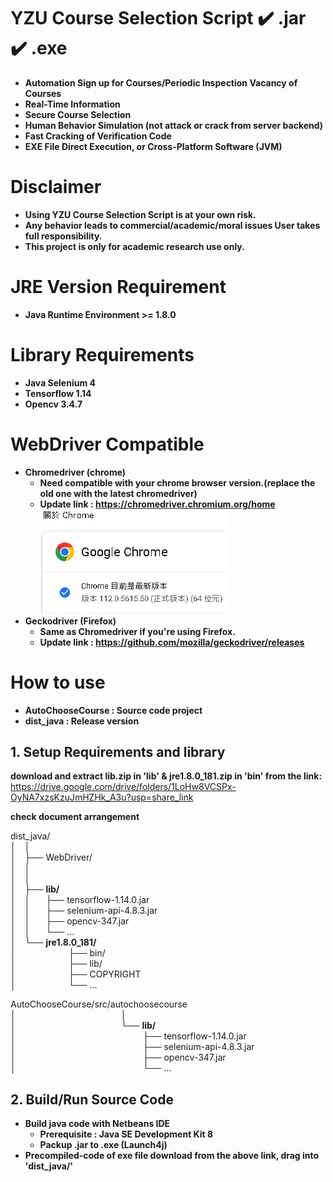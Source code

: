 # YZU Course Selection Script ✔️ **.jar** ✔️ **.exe**   
* **Automation Sign up for Courses/Periodic Inspection Vacancy of Courses**  
* **Real-Time Information**  
* **Secure Course Selection**  
* **Human Behavior Simulation (not attack or crack from server backend)**  
* **Fast Cracking of Verification Code**  
* **EXE File Direct Execution, or Cross-Platform Software (JVM)**  

# Disclaimer
* **Using YZU Course Selection Script is at your own risk.**  
* **Any behavior leads to commercial/academic/moral issues User takes full responsibility.**  
* **This project is only for academic research use only.**  

# JRE Version Requirement

* **Java Runtime Environment >= 1.8.0**

# Library Requirements

* **Java Selenium 4**
* **Tensorflow 1.14**
* **Opencv 3.4.7**

# WebDriver Compatible

* **Chromedriver (chrome)**  
  * **Need compatible with your chrome browser version.(replace the old one with the latest chromedriver)**  
  * **Update link : https://chromedriver.chromium.org/home**  
![alt text](https://github.com/sonallhay/YZU-Course-Selection/blob/main/chrome-version112.png)
* **Geckodriver (Firefox)**  
  * **Same as Chromedriver if you're using Firefox.**  
  * **Update link : https://github.com/mozilla/geckodriver/releases**  


# How to use 

* **AutoChooseCourse : Source code project**  
* **dist_java : Release version**  

## **1. Setup Requirements and library**  
**download and extract lib.zip in 'lib' & jre1.8.0_181.zip in 'bin' from the link:**  
https://drive.google.com/drive/folders/1LoHw8VCSPx-OyNA7xzsKzuJmHZHk_A3u?usp=share_link

**check document arrangement**  

dist_java/  
 │&emsp;│  
 │&emsp;├── WebDriver/  
 │&emsp;│  
 │&emsp;│  
 │&emsp;├── **lib/**  
 │&emsp;│&emsp;&ensp;&nbsp;├── tensorflow-1.14.0.jar  
 │&emsp;│&emsp;&ensp;&nbsp;├── selenium-api-4.8.3.jar  
 │&emsp;│&emsp;&ensp;&nbsp;├── opencv-347.jar  
 │&emsp;│&emsp;&ensp;&nbsp;└── ...  
 │&emsp;└── **jre1.8.0_181/**  
 │&emsp;&emsp;&ensp;&ensp;&emsp;&emsp;&emsp;├── bin/  
 │&emsp;&emsp;&ensp;&ensp;&emsp;&emsp;&emsp;├── lib/  
 │&emsp;&emsp;&ensp;&ensp;&emsp;&emsp;&emsp;├── COPYRIGHT  
 │&emsp;&emsp;&ensp;&ensp;&emsp;&emsp;&emsp;└── ...  
 
 AutoChooseCourse/src/autochoosecourse  
 │&emsp;&emsp;&emsp;&emsp;&emsp;&emsp;&emsp;&emsp;&emsp;&emsp;&emsp;&emsp;│  
 │&emsp;&emsp;&emsp;&emsp;&emsp;&emsp;&emsp;&emsp;&emsp;&emsp;&emsp;&emsp;└──  **lib/**  
 │&emsp;&emsp;&emsp;&emsp;&emsp;&emsp;&emsp;&emsp;&emsp;&emsp;&emsp;&emsp;&emsp;&emsp;&ensp;├── tensorflow-1.14.0.jar  
 │&emsp;&emsp;&emsp;&emsp;&emsp;&emsp;&emsp;&emsp;&emsp;&emsp;&emsp;&emsp;&emsp;&emsp;&ensp;├── selenium-api-4.8.3.jar  
 │&emsp;&emsp;&emsp;&emsp;&emsp;&emsp;&emsp;&emsp;&emsp;&emsp;&emsp;&emsp;&emsp;&emsp;&ensp;├── opencv-347.jar  
 │&emsp;&emsp;&emsp;&emsp;&emsp;&emsp;&emsp;&emsp;&emsp;&emsp;&emsp;&emsp;&emsp;&emsp;&ensp;└── ...  
 
 ## **2. Build/Run Source Code**  

* **Build java code with Netbeans IDE**  
  * **Prerequisite : Java SE Development Kit 8**  
  * **Packup .jar to .exe (Launch4j)**  
* **Precompiled-code of exe file download from the above link, drag into 'dist_java/'**  
